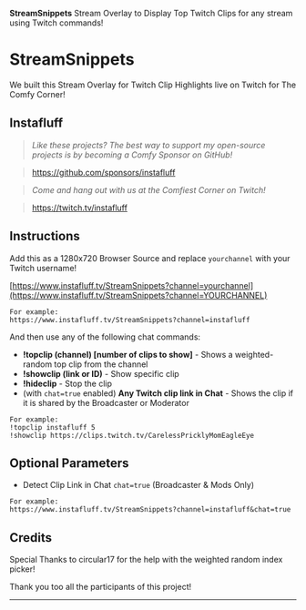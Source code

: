 **StreamSnippets** Stream Overlay to Display Top Twitch Clips for any stream using Twitch commands!

# StreamSnippets
We built this Stream Overlay for Twitch Clip Highlights live on Twitch for The Comfy Corner!

## Instafluff ##
> *Like these projects? The best way to support my open-source projects is by becoming a Comfy Sponsor on GitHub!*

> https://github.com/sponsors/instafluff

> *Come and hang out with us at the Comfiest Corner on Twitch!*

> https://twitch.tv/instafluff

## Instructions ##

Add this as a 1280x720 Browser Source and replace `yourchannel` with your Twitch username!

[https://www.instafluff.tv/StreamSnippets?channel=yourchannel](https://www.instafluff.tv/StreamSnippets?channel=YOURCHANNEL)

```
For example:
https://www.instafluff.tv/StreamSnippets?channel=instafluff
```

And then use any of the following chat commands:
- **!topclip (channel) [number of clips to show]** - Shows a weighted-random top clip from the channel
- **!showclip (link or ID)** - Show specific clip
- **!hideclip** - Stop the clip
- (with `chat=true` enabled) **Any Twitch clip link in Chat** - Shows the clip if it is shared by the Broadcaster or Moderator

```
For example:
!topclip instafluff 5
!showclip https://clips.twitch.tv/CarelessPricklyMomEagleEye
```

## Optional Parameters ##

- Detect Clip Link in Chat `chat=true` (Broadcaster & Mods Only)

```
For example:
https://www.instafluff.tv/StreamSnippets?channel=instafluff&chat=true
```

## Credits ##

Special Thanks to circular17 for the help with the weighted random index picker!

Thank you too all the participants of this project!

****
